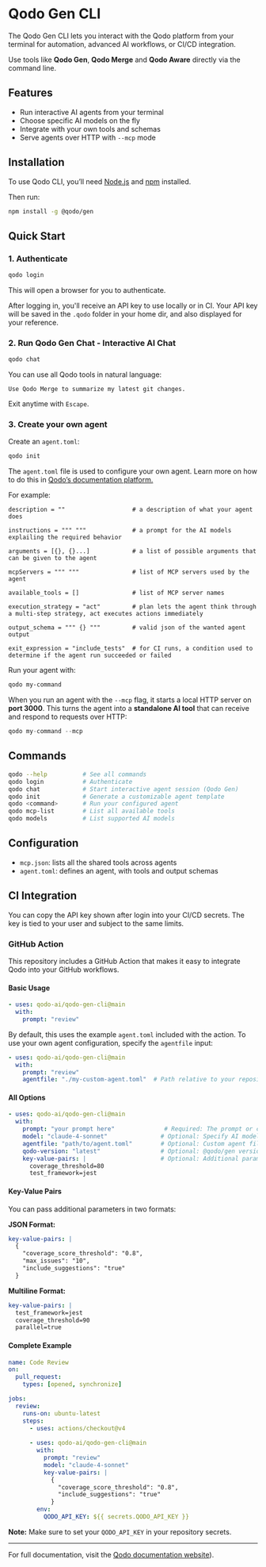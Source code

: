 # Qodo Gen CLI

The Qodo Gen CLI lets you interact with the Qodo platform from your terminal for automation, advanced AI workflows, or CI/CD integration.

Use tools like **Qodo Gen**, **Qodo Merge** and **Qodo Aware** directly via the command line.

## Features

- Run interactive AI agents from your terminal
- Choose specific AI models on the fly
- Integrate with your own tools and schemas
- Serve agents over HTTP with `--mcp` mode

## Installation

To use Qodo CLI, you’ll need [Node.js](https://nodejs.org/en/download) and [npm](https://docs.npmjs.com/downloading-and-installing-node-js-and-npm) installed.

Then run:

```bash
npm install -g @qodo/gen
```

## Quick Start

### 1. Authenticate

```bash
qodo login
```

This will open a browser for you to authenticate.

After logging in, you'll receive an API key to use locally or in CI. Your API key will be saved in the `.qodo` folder in your home dir, and also displayed for your reference.

### 2. Run Qodo Gen Chat - **Interactive AI Chat**

```bash
qodo chat
```

You can use all Qodo tools in natural language:

```
Use Qodo Merge to summarize my latest git changes.
```

Exit anytime with `Escape`.

### 3. Create your own agent

Create an `agent.toml`:

```bash
qodo init
```

The `agent.toml` file is used to configure your own agent. Learn more on how to do this in [Qodo’s documentation platform.](https://docs.qodo.ai/qodo-documentation/qodo-gen/cli)

For example:

```text
description = ""                   # a description of what your agent does

instructions = """ """             # a prompt for the AI models explailing the required behavior

arguments = [{}, {}...]            # a list of possible arguments that can be given to the agent

mcpServers = """ """               # list of MCP servers used by the agent

available_tools = []               # list of MCP server names

execution_strategy = "act"         # plan lets the agent think through a multi-step strategy, act executes actions immediately

output_schema = """ {} """         # valid json of the wanted agent output

exit_expression = "include_tests"  # for CI runs, a condition used to determine if the agent run succeeded or failed

```

Run your agent with:

```bash
qodo my-command
```

When you run an agent with the `--mcp` flag, it starts a local HTTP server on **port 3000**. This turns the agent into a **standalone AI tool** that can receive and respond to requests over HTTP:

```jsx
qodo my-command --mcp
```

## Commands

```bash
qodo --help          # See all commands
qodo login           # Authenticate
qodo chat            # Start interactive agent session (Qodo Gen)
qodo init            # Generate a customizable agent template
qodo <command>       # Run your configured agent
qodo mcp-list        # List all available tools
qodo models          # List supported AI models
```

## Configuration

- `mcp.json`: lists all the shared tools across agents
- `agent.toml`: defines an agent, with tools and output schemas

## CI Integration

You can copy the API key shown after login into your CI/CD secrets. The key is tied to your user and subject to the same limits.

### GitHub Action

This repository includes a GitHub Action that makes it easy to integrate Qodo into your GitHub workflows.

#### Basic Usage

```yaml
- uses: qodo-ai/qodo-gen-cli@main
  with:
    prompt: "review"
```

By default, this uses the example `agent.toml` included with the action. To use your own agent configuration, specify the `agentfile` input:

```yaml
- uses: qodo-ai/qodo-gen-cli@main
  with:
    prompt: "review"
    agentfile: "./my-custom-agent.toml"  # Path relative to your repository root
```

#### All Options

```yaml
- uses: qodo-ai/qodo-gen-cli@main
  with:
    prompt: "your prompt here"              # Required: The prompt or command to run
    model: "claude-4-sonnet"               # Optional: Specify AI model
    agentfile: "path/to/agent.toml"        # Optional: Custom agent file (default: examples/agent.toml from action)
    qodo-version: "latest"                 # Optional: @qodo/gen version (default: latest)
    key-value-pairs: |                     # Optional: Additional parameters
      coverage_threshold=80
      test_framework=jest
```

#### Key-Value Pairs

You can pass additional parameters in two formats:

**JSON Format:**
```yaml
key-value-pairs: |
  {
    "coverage_score_threshold": "0.8",
    "max_issues": "10",
    "include_suggestions": "true"
  }
```

**Multiline Format:**
```yaml
key-value-pairs: |
  test_framework=jest
  coverage_threshold=90
  parallel=true
```

#### Complete Example

```yaml
name: Code Review
on:
  pull_request:
    types: [opened, synchronize]

jobs:
  review:
    runs-on: ubuntu-latest
    steps:
      - uses: actions/checkout@v4
      
      - uses: qodo-ai/qodo-gen-cli@main
        with:
          prompt: "review"
          model: "claude-4-sonnet"
          key-value-pairs: |
            {
              "coverage_score_threshold": "0.8",
              "include_suggestions": "true"
            }
        env:
          QODO_API_KEY: ${{ secrets.QODO_API_KEY }}
```

**Note:** Make sure to set your `QODO_API_KEY` in your repository secrets.

---

For full documentation, visit the [Qodo documentation website](https://docs.qodo.ai/qodo-documentation/qodo-gen/cli)).
